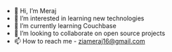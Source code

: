 - 👋 Hi, I’m Meraj
- 👀 I’m interested in learning new technologies
- 🌱 I’m currently learning Couchbase
- 💞️ I’m looking to collaborate on open source projects
- 📫 How to reach me - ziameraj16@gmail.com

<!---
ziameraj16/ziameraj16 is a ✨ special ✨ repository because its `README.md` (this file) appears on your GitHub profile.
You can click the Preview link to take a look at your changes.
--->
